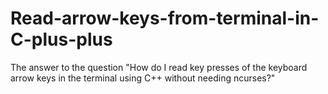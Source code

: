 # Read-arrow-keys-from-terminal-in-C-plus-plus
The answer to the question "How do I read key presses of the keyboard arrow keys in the terminal using C++ without needing ncurses?"
